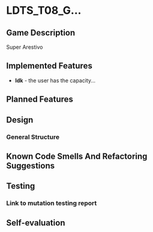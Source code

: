 # LDTS_T08_G...

## Game Description

Super Arestivo

## Implemented Features

- **Idk** - the user has the capacity...

## Planned Features

## Design

### General Structure

## Known Code Smells And Refactoring Suggestions

## Testing

### Link to mutation testing report

## Self-evaluation

